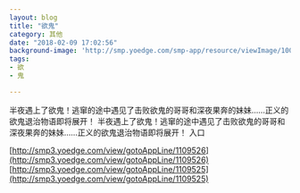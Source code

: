 ```yaml
---
layout: blog
title: "欲鬼"
category: 其他
date: "2018-02-09 17:02:56"
background-image: 'http://smp.yoedge.com/smp-app/resource/viewImage/1003231appline.png'
tags:
- 欲
- 鬼

---
```

半夜遇上了欲鬼！逃窜的途中遇见了击败欲鬼的哥哥和深夜果奔的妹妹……正义的欲鬼退治物语即将展开！
半夜遇上了欲鬼！逃窜的途中遇见了击败欲鬼的哥哥和深夜果奔的妹妹……正义的欲鬼退治物语即将展开！
入口

[http://smp3.yoedge.com/view/gotoAppLine/1109526](http://smp3.yoedge.com/view/gotoAppLine/1109526)
[http://smp3.yoedge.com/view/gotoAppLine/1109525](http://smp3.yoedge.com/view/gotoAppLine/1109525)

        
